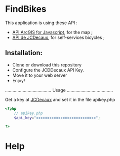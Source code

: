 FindBikes
==============

This application is using these API :
* [API ArcGIS for Javascript](https://developer.JCDecaux.com/#/opendata/), for the map ;
* [API de JCDecaux](https://developer.JCDecaux.com/), for self-services bicycles ;

## Installation:
* Clone or download this repository
* Configure the JCDDecaux API Key.
* Move it to your web server
* Enjoy!

.....................................
Usage
.....................................

Get a key at [JCDecaux](https://developer.JCDecaux.com/) and set it in the file 
apikey.php
```php
<?php
	// apikey.php
	$api_key="xxxxxxxxxxxxxxxxxxxxxxxxxxx";

?>
```

Help
====

